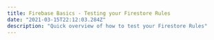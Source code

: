 ```yaml
---
title: Firebase Basics - Testing your Firestore Rules
date: "2021-03-15T22:12:03.284Z"
description: "Quick overview of how to test your Firestore Rules"
---
```

